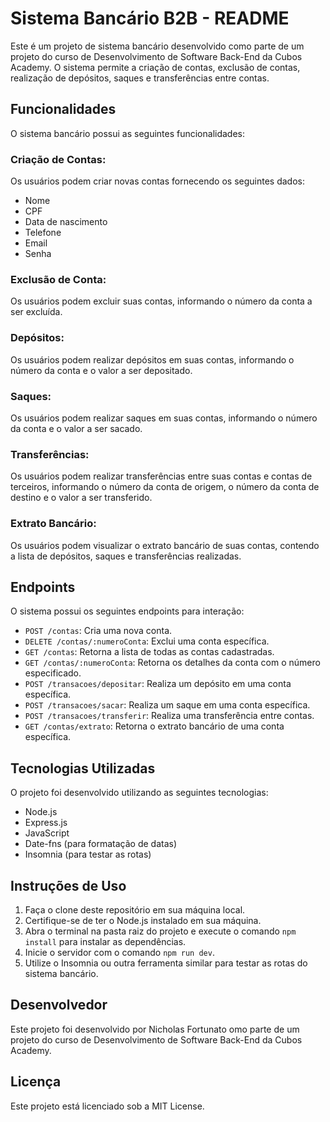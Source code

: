 # Sistema Bancário B2B - README

Este é um projeto de sistema bancário desenvolvido como parte de um projeto do curso de Desenvolvimento de Software Back-End da Cubos Academy. O sistema permite a criação de contas, exclusão de contas, realização de depósitos, saques e transferências entre contas.

## Funcionalidades

O sistema bancário possui as seguintes funcionalidades:

### Criação de Contas:

Os usuários podem criar novas contas fornecendo os seguintes dados:
- Nome
- CPF
- Data de nascimento
- Telefone
- Email
- Senha

### Exclusão de Conta:

Os usuários podem excluir suas contas, informando o número da conta a ser excluída.

### Depósitos:

Os usuários podem realizar depósitos em suas contas, informando o número da conta e o valor a ser depositado.

### Saques:

Os usuários podem realizar saques em suas contas, informando o número da conta e o valor a ser sacado.

### Transferências:

Os usuários podem realizar transferências entre suas contas e contas de terceiros, informando o número da conta de origem, o número da conta de destino e o valor a ser transferido.

### Extrato Bancário:

Os usuários podem visualizar o extrato bancário de suas contas, contendo a lista de depósitos, saques e transferências realizadas.

## Endpoints

O sistema possui os seguintes endpoints para interação:

- `POST /contas`: Cria uma nova conta.
- `DELETE /contas/:numeroConta`: Exclui uma conta específica.
- `GET /contas`: Retorna a lista de todas as contas cadastradas.
- `GET /contas/:numeroConta`: Retorna os detalhes da conta com o número especificado.
- `POST /transacoes/depositar`: Realiza um depósito em uma conta específica.
- `POST /transacoes/sacar`: Realiza um saque em uma conta específica.
- `POST /transacoes/transferir`: Realiza uma transferência entre contas.
- `GET /contas/extrato`: Retorna o extrato bancário de uma conta específica.

## Tecnologias Utilizadas

O projeto foi desenvolvido utilizando as seguintes tecnologias:

- Node.js
- Express.js
- JavaScript
- Date-fns (para formatação de datas)
- Insomnia (para testar as rotas)

## Instruções de Uso

1. Faça o clone deste repositório em sua máquina local.
2. Certifique-se de ter o Node.js instalado em sua máquina.
3. Abra o terminal na pasta raiz do projeto e execute o comando `npm install` para instalar as dependências.
4. Inicie o servidor com o comando `npm run dev`.
5. Utilize o Insomnia ou outra ferramenta similar para testar as rotas do sistema bancário.

## Desenvolvedor

Este projeto foi desenvolvido por Nicholas Fortunato omo parte de um projeto do curso de Desenvolvimento de Software Back-End da Cubos Academy.

## Licença

Este projeto está licenciado sob a MIT License.
